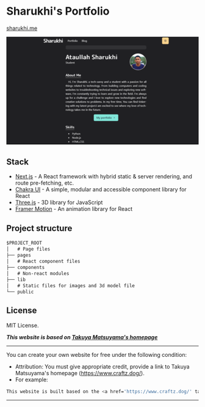 # Sharukhi's Portfolio

[sharukhi.me](https://sharukhi.me/)



![YouTube thumbnail](./public/card.png)

## Stack

- [Next.js](https://nextjs.org/) - A React framework with hybrid static & server rendering, and route pre-fetching, etc.
- [Chakra UI](https://chakra-ui.com/) - A simple, modular and accessible component library for React
- [Three.js](https://threejs.org/) - 3D library for JavaScript
- [Framer Motion](https://www.framer.com/motion/) - An animation library for React

## Project structure

```
$PROJECT_ROOT
│   # Page files
├── pages
│   # React component files
├── components
│   # Non-react modules
├── lib
│   # Static files for images and 3d model file
└── public
```

## License

MIT License.

 ***This website is based on [Takuya Matsuyama's homepage](https://github.com/craftzdog/craftzdog-homepage)***


---
You can create your own website for free under the following condition:
 - Attribution: You must give appropriate credit, provide a link to Takuya Matsuyama's homepage (https://www.craftz.dog/).
 - For example: 
 ```bash
 This website is built based on the <a href='https://www.craftz.dog/' target='_blank'>Takuya Matsuyama's website</a>
 ```
---

